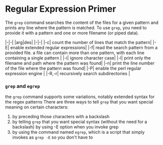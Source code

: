 # Regular Expression Primer

The `grep` command searches the content of the files for a given pattern
and prints any line where the pattern is matched. To use `grep`, you need to provide
it with a pattern and one or more filename (or piped data).

|-|-|
|arg|des|
|-|-|
|-c| count the number of lines that match the pattern|
|-E| enable extended regular expressions|
|-f| read the search pattern from a provided file. a file can contain more than one pattern, with each line containing a single pattern |
|-i| ignore character case|
|-l| print only the filename and path where the pattern was found|
|-n| print the line number of the file where the pattern was found|
|-P| enable the perl regular expression engine |
|-R,-r| recursively search subdirectories |

### `grep` and `egrep`

the `grep` command supports some variations, notably extended syntax for the regex patterns
There are three ways to tell `grep` that you want special meaning on certain characters:

1. by preceding those characters with a backslash
2. by telling `grep` that you want special syntax (without the need for a backslash)
   by using -E option when you invoke grep
3. by using the command named `egrep`, which is a script that simply invokes as `grep -E` so you
   don't have to
